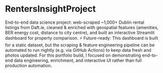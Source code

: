 # RentersInsightProject
End-to-end data science project: web-scraped ~1,000+ Dublin rental listings from Daft.ie, cleaned &amp; enriched with geospatial features (amenities, BER energy cost, distance to city centre), and built an interactive Streamlit dashboard for property comparison.
⚡️ Future-ready: This dashboard is built for a static dataset, but the scraping & feature engineering pipeline can be automated to run nightly (e.g. via GitHub Actions) to keep data fresh and photos updated. For this portfolio build, I focused on demonstrating end-to-end data engineering, enrichment, and interactive UI rather than full production automation.
